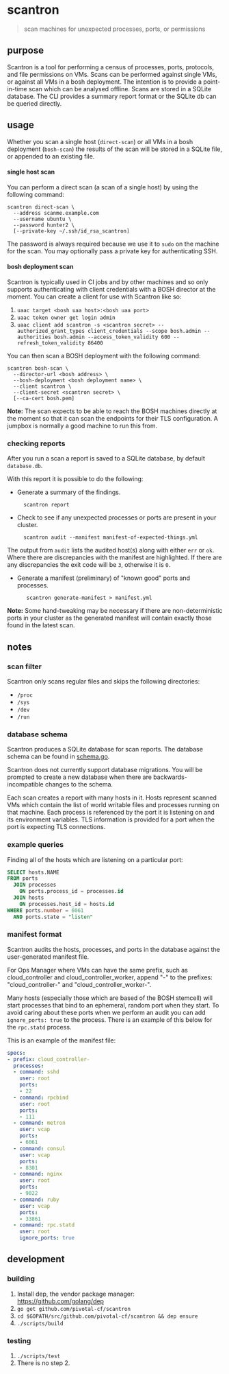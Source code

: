 # scantron

> scan machines for unexpected processes, ports, or permissions

## purpose

Scantron is a tool for performing a census of processes, ports, protocols, and
file permissions on VMs. Scans can be performed against single VMs, or against
all VMs in a bosh deployment. The intention is to provide a point-in-time scan
which can be analysed offline. Scans are stored in a SQLite database. The CLI
provides a summary report format or the SQLite db can be queried directly.

## usage

Whether you scan a single host (`direct-scan`) or all VMs in a bosh deployment
(`bosh-scan`) the results of the scan will be stored in a SQLite file, or
appended to an existing file.

#### single host scan

You can perform a direct scan (a scan of a single host) by using the following
command:

    scantron direct-scan \
      --address scanme.example.com
      --username ubuntu \
      --password hunter2 \
      [--private-key ~/.ssh/id_rsa_scantron]

The password is always required because we use it to `sudo` on the machine for
the scan. You may optionally pass a private key for authenticating SSH.

#### bosh deployment scan

Scantron is typically used in CI jobs and by other machines and so only
supports authenticating with client credentials with a BOSH director at the
moment. You can create a client for use with Scantron like so:

1. `uaac target <bosh uaa host>:<bosh uaa port>`
2. `uaac token owner get login admin`
3. `uaac client add scantron -s <scantron secret> --authorized_grant_types client_credentials --scope bosh.admin --authorities bosh.admin --access_token_validity 600 --refresh_token_validity 86400`

You can then scan a BOSH deployment with the following command:

    scantron bosh-scan \
      --director-url <bosh address> \
      --bosh-deployment <bosh deployment name> \
      --client scantron \
      --client-secret <scantron secret> \
      [--ca-cert bosh.pem]

**Note:** The scan expects to be able to reach the BOSH machines directly at
the moment so that it can scan the endpoints for their TLS configuration. A
jumpbox is normally a good machine to run this from.

### checking reports

After you run a scan a report is saved to a SQLite database, by default
`database.db`.

With this report it is possible to do the following:

* Generate a summary of the findings.

        scantron report

* Check to see if any unexpected processes or ports are present in your
  cluster.

        scantron audit --manifest manifest-of-expected-things.yml

The output from `audit` lists the audited host(s) along with either `err` or
`ok`.  Where there are discrepancies with the manifest are highlighted. If
there are any discrepancies the exit code will be `3`, otherwise it is `0`.

* Generate a manifest (preliminary) of "known good" ports and processes. 

         scantron generate-manifest > manifest.yml

**Note:** Some hand-tweaking may be necessary if there are non-deterministic
ports in your cluster as the generated manifest will contain exactly those
found in the latest scan.

## notes

### scan filter

Scantron only scans regular files and skips the following directories:

  * `/proc`
  * `/sys`
  * `/dev`
  * `/run`

### database schema

Scantron produces a SQLite database for scan reports. The database schema can
be found in [schema.go](https://github.com/pivotal-cf/scantron/blob/master/db/schema.go).

Scantron does not currently support database migrations. You will be prompted
to create a new database when there are backwards-incompatible changes to the
schema.

Each scan creates a report with many hosts in it. Hosts represent scanned VMs
which contain the list of world writable files and processes running on that
machine. Each process is referenced by the port it is listening on and its
environment variables. TLS information is provided for a port when the port is
expecting TLS connections.

### example queries

Finding all of the hosts which are listening on a particular port:

``` sql
SELECT hosts.NAME
FROM ports
  JOIN processes
    ON ports.process_id = processes.id
  JOIN hosts
    ON processes.host_id = hosts.id
WHERE ports.number = 6061
  AND ports.state = "listen"
```

### manifest format

Scantron audits the hosts, processes, and ports in the database against the
user-generated manifest file.

For Ops Manager where VMs can have the same prefix, such as cloud_controller
and cloud_controller_worker, append "-" to the prefixes: "cloud_controller-"
and "cloud_controller_worker-".

Many hosts (especially those which are based of the BOSH stemcell) will start
processes that bind to an ephemeral, random port when they start. To avoid
caring about these ports when we perform an audit you can add `ignore_ports:
true` to the process. There is an example of this below for the `rpc.statd`
process.

This is an example of the manifest file:

``` yaml
specs:
- prefix: cloud_controller-
  processes:
  - command: sshd
    user: root
    ports:
    - 22
  - command: rpcbind
    user: root
    ports:
    - 111
  - command: metron
    user: vcap
    ports:
    - 6061
  - command: consul
    user: vcap
    ports:
    - 8301
  - command: nginx
    user: root
    ports:
    - 9022
  - command: ruby
    user: vcap
    ports:
    - 33861
  - command: rpc.statd
    user: root
    ignore_ports: true
```

## development

### building

1. Install dep, the vendor package manager: https://github.com/golang/dep
2. `go get github.com/pivotal-cf/scantron`
3. `cd $GOPATH/src/github.com/pivotal-cf/scantron && dep ensure`
4. `./scripts/build`

### testing

1. `./scripts/test`
2. There is no step 2.
